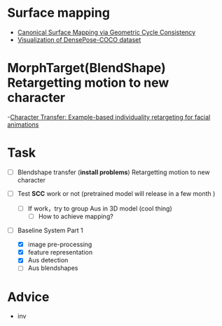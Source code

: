# Surface mapping

- [Canonical Surface Mapping via Geometric Cycle Consistency](https://nileshkulkarni.github.io/csm/)
- [Visualization of DensePose-COCO dataset](https://github.com/facebookresearch/DensePose/blob/master/notebooks/DensePose-COCO-Visualize.ipynb)

# MorphTarget(BlendShape) Retargetting motion to new character

-[Character Transfer: Example-based individuality retargeting for facial animations]()

# Task

   - [ ] Blendshape transfer  (**install problems**) Retargetting motion to new character

   - [ ] Test **SCC** work or not (pretrained model will release in a few month )
     - [ ] If work，try to group Aus in 3D model (cool thing)
       - [ ] How to achieve mapping?

   - [ ] Baseline System Part 1
     - [X] image pre-processing 
     - [X] feature representation 
     - [X] Aus detection
     - [ ] Aus blendshapes

# Advice
- inv